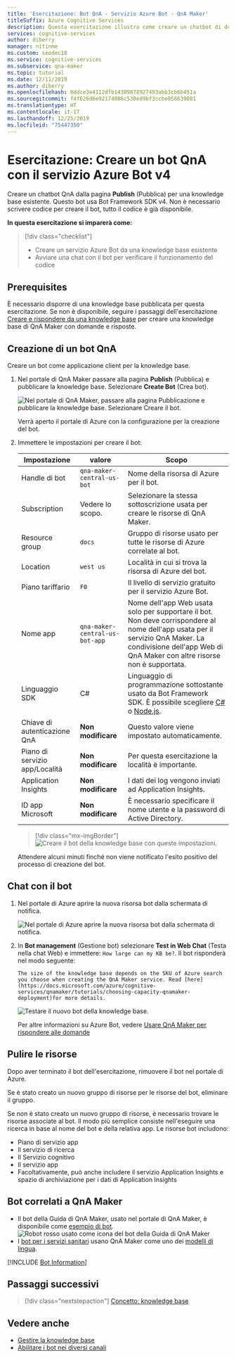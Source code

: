 ```yaml
---
title: 'Esercitazione: Bot QnA - Servizio Azure Bot - QnA Maker'
titleSuffix: Azure Cognitive Services
description: Questa esercitazione illustra come creare un chatbot di domande e risposte nella pagina Publish (Pubblica) per una knowledge base esistente. Questo bot usa Bot Framework SDK v4. Non è necessario scrivere codice per creare il bot, tutto il codice è già disponibile.
services: cognitive-services
author: diberry
manager: nitinme
ms.custom: seodec18
ms.service: cognitive-services
ms.subservice: qna-maker
ms.topic: tutorial
ms.date: 12/11/2019
ms.author: diberry
ms.openlocfilehash: 0ddce3e4112dfb14309878927493abb3cb6b451a
ms.sourcegitcommit: f4f626d6e92174086c530ed9bf3ccbe058639081
ms.translationtype: HT
ms.contentlocale: it-IT
ms.lasthandoff: 12/25/2019
ms.locfileid: "75447350"
---
```

# <a name="tutorial-create-a-qna-bot-with-azure-bot-service-v4"></a>Esercitazione: Creare un bot QnA con il servizio Azure Bot v4

Creare un chatbot QnA dalla pagina **Publish** (Pubblica) per una knowledge base esistente. Questo bot usa Bot Framework SDK v4. Non è necessario scrivere codice per creare il bot, tutto il codice è già disponibile.

**In questa esercitazione si imparerà come:**

<!-- green checkmark -->
> [!div class="checklist"]
> * Creare un servizio Azure Bot da una knowledge base esistente
> * Avviare una chat con il bot per verificare il funzionamento del codice

## <a name="prerequisites"></a>Prerequisites

È necessario disporre di una knowledge base pubblicata per questa esercitazione. Se non è disponibile, seguire i passaggi dell'esercitazione [Creare e rispondere da una knowledge base](create-publish-query-in-portal.md) per creare una knowledge base di QnA Maker con domande e risposte.

<a name="create-a-knowledge-base-bot"></a>

## <a name="create-a-qna-bot"></a>Creazione di un bot QnA

Creare un bot come applicazione client per la knowledge base.

1. Nel portale di QnA Maker passare alla pagina **Publish** (Pubblica) e pubblicare la knowledge base. Selezionare **Create Bot** (Crea bot).

    ![Nel portale di QnA Maker, passare alla pagina Pubblicazione e pubblicare la knowledge base. Selezionare Creare il bot.](../media/qnamaker-tutorials-create-bot/create-bot-from-published-knowledge-base-page.png)

    Verrà aperto il portale di Azure con la configurazione per la creazione del bot.

1.  Immettere le impostazioni per creare il bot:

    |Impostazione|valore|Scopo|
    |--|--|--|
    |Handle di bot|`qna-maker-central-us-bot`|Nome della risorsa di Azure per il bot.|
    |Subscription|Vedere lo scopo.|Selezionare la stessa sottoscrizione usata per creare le risorse di QnA Maker.|
    |Resource group|`docs`|Gruppo di risorse usato per tutte le risorse di Azure correlate al bot.|
    |Location|`west us`|Località in cui si trova la risorsa di Azure del bot.|
    |Piano tariffario|`F0`|Il livello di servizio gratuito per il servizio Azure Bot.|
    |Nome app|`qna-maker-central-us-bot-app`|Nome dell'app Web usata solo per supportare il bot. Non deve corrispondere al nome dell'app usata per il servizio QnA Maker. La condivisione dell'app Web di QnA Maker con altre risorse non è supportata.|
    |Linguaggio SDK|C#|Linguaggio di programmazione sottostante usato da Bot Framework SDK. È possibile scegliere [C#](https://github.com/Microsoft/botbuilder-dotnet) o [Node.js](https://github.com/Microsoft/botbuilder-js).|
    |Chiave di autenticazione QnA|**Non modificare**|Questo valore viene impostato automaticamente.|
    |Piano di servizio app/Località|**Non modificare**|Per questa esercitazione la località è importante.|
    |Application Insights|**Non modificare**|I dati dei log vengono inviati ad Application Insights.|
    |ID app Microsoft|**Non modificare**|È necessario specificare il nome utente e la password di Active Directory.|

    > [!div class="mx-imgBorder"]
    > ![Creare il bot della knowledge base con queste impostazioni.](../media/qnamaker-tutorials-create-bot/create-bot-from-published-knowledge-base.png)

    Attendere alcuni minuti finché non viene notificato l'esito positivo del processo di creazione del bot.

<a name="test-the-bot"></a>

## <a name="chat-with-the-bot"></a>Chat con il bot

1. Nel portale di Azure aprire la nuova risorsa bot dalla schermata di notifica.

    ![Nel portale di Azure aprire la nuova risorsa bot dalla schermata di notifica.](../media/qnamaker-tutorials-create-bot/azure-portal-notifications.png)

1. In **Bot management** (Gestione bot) selezionare **Test in Web Chat** (Testa nella chat Web) e immettere: `How large can my KB be?`. Il bot risponderà nel modo seguente:


    `The size of the knowledge base depends on the SKU of Azure search you choose when creating the QnA Maker service. Read [here](https://docs.microsoft.com/azure/cognitive-services/qnamaker/tutorials/choosing-capacity-qnamaker-deployment)for more details.`


    ![Testare il nuovo bot della knowledge base.](../media/qnamaker-tutorial-create-publish-query-in-portal/test-bot-in-web-chat-in-azure-portal.png)

    Per altre informazioni su Azure Bot, vedere [Usare QnA Maker per rispondere alle domande](https://docs.microsoft.com/azure/bot-service/bot-builder-howto-qna?view=azure-bot-service-4.0&tabs=cs)

## <a name="clean-up-resources"></a>Pulire le risorse

Dopo aver terminato il bot dell'esercitazione, rimuovere il bot nel portale di Azure.

Se è stato creato un nuovo gruppo di risorse per le risorse del bot, eliminare il gruppo.

Se non è stato creato un nuovo gruppo di risorse, è necessario trovare le risorse associate al bot. Il modo più semplice consiste nell'eseguire una ricerca in base al nome del bot e della relativa app. Le risorse bot includono:

* Piano di servizio app
* Il servizio di ricerca
* Il Servizio cognitivo
* Il servizio app
* Facoltativamente, può anche includere il servizio Application Insights e spazio di archiviazione per i dati di Application Insights


## <a name="related-to-qna-maker-bots"></a>Bot correlati a QnA Maker

* Il bot della Guida di QnA Maker, usato nel portale di QnA Maker, è disponibile come [esempio di bot](https://github.com/microsoft/BotBuilder-Samples/tree/master/experimental/qnamaker-support).
    ![Robot rosso usato come icona del bot della Guida di QnA Maker](../media/qnamaker-tutorials-create-bot/answer-bot-icon.PNG)
* I [bot per i servizi sanitari](https://docs.microsoft.com/HealthBot/qna_model_howto) usano QnA Maker come uno dei [modelli di lingua](https://docs.microsoft.com/HealthBot/qna_model_howto).


[!INCLUDE [Bot Information](../../../../includes/cognitive-services-qnamaker-luis-bot-info.md)]

## <a name="next-steps"></a>Passaggi successivi

> [!div class="nextstepaction"]
> [Concetto: knowledge base](../concepts/knowledge-base.md)

## <a name="see-also"></a>Vedere anche

- [Gestire la knowledge base](https://qnamaker.ai)
- [Abilitare i bot nei diversi canali](https://docs.microsoft.com/azure/bot-service/bot-service-manage-channels)
